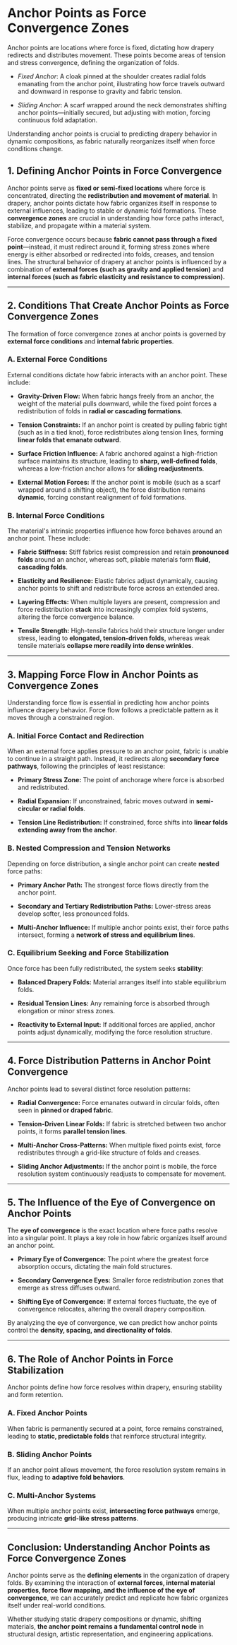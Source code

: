 # **Anchor Points as Force Convergence Zones**

Anchor points are locations where force is fixed, dictating how drapery redirects and distributes movement. These points become areas of tension and stress convergence, defining the organization of folds.

- _Fixed Anchor_: A cloak pinned at the shoulder creates radial folds emanating from the anchor point, illustrating how force travels outward and downward in response to gravity and fabric tension.
    
- _Sliding Anchor_: A scarf wrapped around the neck demonstrates shifting anchor points—initially secured, but adjusting with motion, forcing continuous fold adaptation.
    

Understanding anchor points is crucial to predicting drapery behavior in dynamic compositions, as fabric naturally reorganizes itself when force conditions change.

## **1. Defining Anchor Points in Force Convergence**

Anchor points serve as **fixed or semi-fixed locations** where force is concentrated, directing the **redistribution and movement of material**. In drapery, anchor points dictate how fabric organizes itself in response to external influences, leading to stable or dynamic fold formations. These **convergence zones** are crucial in understanding how force paths interact, stabilize, and propagate within a material system.

Force convergence occurs because **fabric cannot pass through a fixed point**—instead, it must redirect around it, forming stress zones where energy is either absorbed or redirected into folds, creases, and tension lines. The structural behavior of drapery at anchor points is influenced by a combination of **external forces (such as gravity and applied tension)** and **internal forces (such as fabric elasticity and resistance to compression).**

---

## **2. Conditions That Create Anchor Points as Force Convergence Zones**

The formation of force convergence zones at anchor points is governed by **external force conditions** and **internal fabric properties**.

### **A. External Force Conditions**

External conditions dictate how fabric interacts with an anchor point. These include:

- **Gravity-Driven Flow:** When fabric hangs freely from an anchor, the weight of the material pulls downward, while the fixed point forces a redistribution of folds in **radial or cascading formations**.
    
- **Tension Constraints:** If an anchor point is created by pulling fabric tight (such as in a tied knot), force redistributes along tension lines, forming **linear folds that emanate outward**.
    
- **Surface Friction Influence:** A fabric anchored against a high-friction surface maintains its structure, leading to **sharp, well-defined folds**, whereas a low-friction anchor allows for **sliding readjustments**.
    
- **External Motion Forces:** If the anchor point is mobile (such as a scarf wrapped around a shifting object), the force distribution remains **dynamic**, forcing constant realignment of fold formations.
    

### **B. Internal Force Conditions**

The material's intrinsic properties influence how force behaves around an anchor point. These include:

- **Fabric Stiffness:** Stiff fabrics resist compression and retain **pronounced folds** around an anchor, whereas soft, pliable materials form **fluid, cascading folds**.
    
- **Elasticity and Resilience:** Elastic fabrics adjust dynamically, causing anchor points to shift and redistribute force across an extended area.
    
- **Layering Effects:** When multiple layers are present, compression and force redistribution **stack** into increasingly complex fold systems, altering the force convergence balance.
    
- **Tensile Strength:** High-tensile fabrics hold their structure longer under stress, leading to **elongated, tension-driven folds**, whereas weak tensile materials **collapse more readily into dense wrinkles**.
    

---

## **3. Mapping Force Flow in Anchor Points as Convergence Zones**

Understanding force flow is essential in predicting how anchor points influence drapery behavior. Force flow follows a predictable pattern as it moves through a constrained region.

### **A. Initial Force Contact and Redirection**

When an external force applies pressure to an anchor point, fabric is unable to continue in a straight path. Instead, it redirects along **secondary force pathways**, following the principles of least resistance:

- **Primary Stress Zone:** The point of anchorage where force is absorbed and redistributed.
    
- **Radial Expansion:** If unconstrained, fabric moves outward in **semi-circular or radial folds**.
    
- **Tension Line Redistribution:** If constrained, force shifts into **linear folds extending away from the anchor**.
    

### **B. Nested Compression and Tension Networks**

Depending on force distribution, a single anchor point can create **nested** force paths:

- **Primary Anchor Path:** The strongest force flows directly from the anchor point.
    
- **Secondary and Tertiary Redistribution Paths:** Lower-stress areas develop softer, less pronounced folds.
    
- **Multi-Anchor Influence:** If multiple anchor points exist, their force paths intersect, forming a **network of stress and equilibrium lines**.
    

### **C. Equilibrium Seeking and Force Stabilization**

Once force has been fully redistributed, the system seeks **stability**:

- **Balanced Drapery Folds:** Material arranges itself into stable equilibrium folds.
    
- **Residual Tension Lines:** Any remaining force is absorbed through elongation or minor stress zones.
    
- **Reactivity to External Input:** If additional forces are applied, anchor points adjust dynamically, modifying the force resolution structure.
    

---

## **4. Force Distribution Patterns in Anchor Point Convergence**

Anchor points lead to several distinct force resolution patterns:

- **Radial Convergence:** Force emanates outward in circular folds, often seen in **pinned or draped fabric**.
    
- **Tension-Driven Linear Folds:** If fabric is stretched between two anchor points, it forms **parallel tension lines**.
    
- **Multi-Anchor Cross-Patterns:** When multiple fixed points exist, force redistributes through a grid-like structure of folds and creases.
    
- **Sliding Anchor Adjustments:** If the anchor point is mobile, the force resolution system continuously readjusts to compensate for movement.
    

---

## **5. The Influence of the Eye of Convergence on Anchor Points**

The **eye of convergence** is the exact location where force paths resolve into a singular point. It plays a key role in how fabric organizes itself around an anchor point.

- **Primary Eye of Convergence:** The point where the greatest force absorption occurs, dictating the main fold structures.
    
- **Secondary Convergence Eyes:** Smaller force redistribution zones that emerge as stress diffuses outward.
    
- **Shifting Eye of Convergence:** If external forces fluctuate, the eye of convergence relocates, altering the overall drapery composition.
    

By analyzing the eye of convergence, we can predict how anchor points control the **density, spacing, and directionality of folds**.

---

## **6. The Role of Anchor Points in Force Stabilization**

Anchor points define how force resolves within drapery, ensuring stability and form retention.

### **A. Fixed Anchor Points**

When fabric is permanently secured at a point, force remains constrained, leading to **static, predictable folds** that reinforce structural integrity.

### **B. Sliding Anchor Points**

If an anchor point allows movement, the force resolution system remains in flux, leading to **adaptive fold behaviors**.

### **C. Multi-Anchor Systems**

When multiple anchor points exist, **intersecting force pathways** emerge, producing intricate **grid-like stress patterns**.

---

## **Conclusion: Understanding Anchor Points as Force Convergence Zones**

Anchor points serve as the **defining elements** in the organization of drapery folds. By examining the interaction of **external forces, internal material properties, force flow mapping, and the influence of the eye of convergence**, we can accurately predict and replicate how fabric organizes itself under real-world conditions.

Whether studying static drapery compositions or dynamic, shifting materials, **the anchor point remains a fundamental control node** in structural design, artistic representation, and engineering applications.